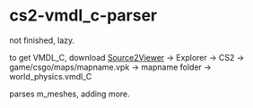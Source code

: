 # cs2-vmdl_c-parser

not finished, lazy.

to get VMDL_C, download [Source2Viewer](https://valveresourceformat.github.io) -> Explorer -> CS2 -> game/csgo/maps/mapname.vpk -> mapname folder -> world_physics.vmdl_C

parses m_meshes, adding more.
